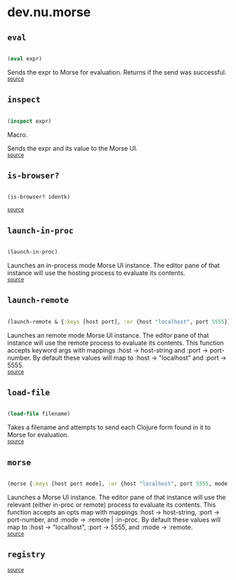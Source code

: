 # dev.nu.morse 

## `eval`
``` clojure

(eval expr)
```


Sends the expr to Morse for evaluation. Returns if the send was successful.
<br><sub>[source](https://github.com/nubank/morse/blob/master/src/dev/nu/morse.clj#L100-L103)</sub>
## `inspect`
``` clojure

(inspect expr)
```


Macro.


Sends the expr and its value to the Morse UI.
<br><sub>[source](https://github.com/nubank/morse/blob/master/src/dev/nu/morse.clj#L93-L98)</sub>
## `is-browser?`
``` clojure

(is-browser? identk)
```

<sub>[source](https://github.com/nubank/morse/blob/master/src/dev/nu/morse.clj#L72-L73)</sub>
## `launch-in-proc`
``` clojure

(launch-in-proc)
```


Launches an in-process mode Morse UI instance. The editor pane of that instance will
  use the hosting process to evaluate its contents.
<br><sub>[source](https://github.com/nubank/morse/blob/master/src/dev/nu/morse.clj#L146-L150)</sub>
## `launch-remote`
``` clojure

(launch-remote & {:keys [host port], :or {host "localhost", port 5555}})
```


Launches an remote mode Morse UI instance. The editor pane of that instance will
  use the remote process to evaluate its contents. This function accepts keyword args
  with mappings :host -> host-string and :port -> port-number. By default these values
  will map to :host -> "localhost" and :port -> 5555.
<br><sub>[source](https://github.com/nubank/morse/blob/master/src/dev/nu/morse.clj#L152-L160)</sub>
## `load-file`
``` clojure

(load-file filename)
```


Takes a filename and attempts to send each Clojure form found in it
  to Morse for evaluation.
<br><sub>[source](https://github.com/nubank/morse/blob/master/src/dev/nu/morse.clj#L105-L116)</sub>
## `morse`
``` clojure

(morse {:keys [host port mode], :or {host "localhost", port 5555, mode :remote}})
```


Launches a Morse UI instance. The editor pane of that instance will use the relevant
  (either in-proc or remote) process to evaluate its contents. This function accepts an opts map
  with mappings :host -> host-string, :port -> port-number, and :mode -> :remote | :in-proc.
  By default these values will map to :host -> "localhost", :port -> 5555, and :mode -> :remote.
<br><sub>[source](https://github.com/nubank/morse/blob/master/src/dev/nu/morse.clj#L162-L170)</sub>
## `registry`
<sub>[source](https://github.com/nubank/morse/blob/master/src/dev/nu/morse.clj#L16-L16)</sub>

